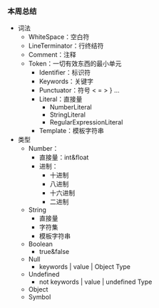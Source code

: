 ### 本周总结

- 词法
    - WhiteSpace：空白符
    - LineTerminator：行终结符
    - Comment：注释
    - Token：一切有效东西的最小单元
        - Identifier：标识符
        - Keywords：关键字
        - Punctuator：符号 < = > } ...
        - Literal：直接量
            - NumberLiteral
            - StringLiteral
            - RegularExpressionLiteral
        - Template：模板字符串
- 类型
    - Number：
        - 直接量：int&float
        - 进制：
            - 十进制
            - 八进制
            - 十六进制
            - 二进制
    - String
        - 直接量
        - 字符集
        - 模板字符串
    - Boolean
        - true&false
    - Null
        - keywords | value | Object Type
    - Undefined
        - not keywords | value | undefined Type
    - Object
    - Symbol